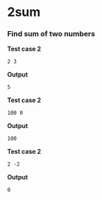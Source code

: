   # **2sum**


  ###  **Find sum of two numbers**

**Test case 2**
 ```
 2 3
 ```
 **Output**
 ```
 5
 ```
   **Test case 2**
 ```
 100 0
 ```
  **Output**
 ```
 100
 ```
  **Test case 2**
 ```
 2 -2
 ```
 **Output**
 ```
 0
 ```
 